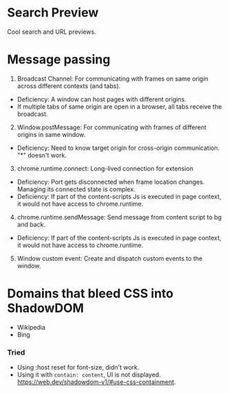 #  Search Preview

Cool search and URL previews.

# Message passing

1. Broadcast Channel: For communicating with frames on same origin across different contexts (and tabs).
- Deficiency: A window can host pages with different origins.
- If multiple tabs of same origin are open in a browser, all tabs receive the broadcast.

2. Window.postMessage: For communicating with frames of different origins in same window.
- Deficiency: Need to know target origin for cross-origin communication. "*" doesn't work.

3. chrome.runtime.connect: Long-lived connection for extension 
- Deficiency: Port gets disconnected when frame location changes. Managing its connected state is complex.
- Deficiency: If part of the content-scripts Js is executed in page context, it would not have access to chrome.runtime.

4. chrome.runtime.sendMessage: Send message from content script to bg and back.
- Deficiency: If part of the content-scripts Js is executed in page context, it would not have access to chrome.runtime.

5. Window custom event: Create and dispatch custom events to the window.

# Domains that bleed CSS into ShadowDOM

- Wikipedia
- Bing


### Tried

- Using :host reset for font-size, didn't work.
- Using it with `contain: content`, UI is not displayed. https://web.dev/shadowdom-v1/#use-css-containment.